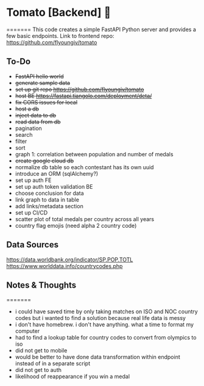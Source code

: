 # Tomato [Backend] 🍅
=======
This code creates a simple FastAPI Python server and provides a few basic endpoints.
Link to frontend repo: https://github.com/flyoungiv/tomato

## To-Do

- ~~FastAPI hello world~~
- ~~generate sample data~~
- ~~set up git repo https://github.com/flyoungiv/tomato~~
- ~~host BE https://fastapi.tiangolo.com/deployment/deta/~~
- ~~fix CORS issues for local~~
- ~~host a db~~
- ~~inject data to db~~
- ~~read data from db~~
- pagination
- search
- filter
- sort
- graph 1: correlation between population and number of medals
- ~~create google cloud db~~
- normalize db table so each contestant has its own uuid
- introduce an ORM (sqlAlchemy?)
- set up auth FE
- set up auth token validation BE
- choose conclusion for data
- link graph to data in table
- add links/metadata section
- set up CI/CD
- scatter plot of total medals per country across all years
- country flag emojis (need alpha 2 country code)

## Data Sources
https://data.worldbank.org/indicator/SP.POP.TOTL
https://www.worlddata.info/countrycodes.php

## Notes & Thoughts
=======
- i could have saved time by only taking matches on ISO and NOC country codes but i wanted to find a solution because real life data is messy
- i don't have homebrew. i don't have anything. what a time to format my computer
- had to find a lookup table for country codes to convert from olympics to iso
- did not get to mobile
- would be better to have done data transformation within endpoint instead of in a separate script
- did not get to auth
- likelihood of reappearance if you win a medal
